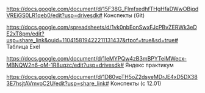 https://docs.google.com/document/d/15F38G_FImfxedhfTHgHfaDWwOBjgdVREiGS0LR1qeb0/edit?usp=drivesdk# Конспекты (Git)

https://docs.google.com/spreadsheets/d/1vk0nbEonSwxFJcPBvZERWk3eDE2xT8pm/edit?usp=share_link&ouid=110415819422211131437&rtpof=true&sd=true# Таблица Exel

https://docs.google.com/document/d/1leMYPQw4zB3mBPYTeiMWecx-MBNQW2n6-oM-1R8uqzc/edit?usp=drivesdk# Яндекс практикум

https://docs.google.com/document/d/1D80vpTH5oZ2dsyeMDrJE4xD5DX383E7hsjtAVmvoC2U/edit?usp=share_link# Конспекты (с 12.01)
